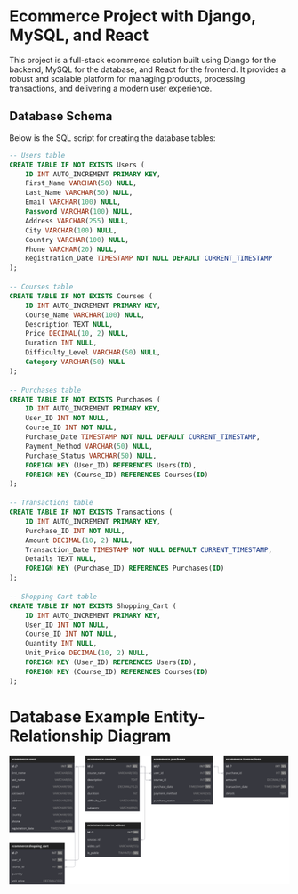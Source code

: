 # Ecommerce Project with Django, MySQL, and React

This project is a full-stack ecommerce solution built using Django for the backend, MySQL for the database, and React for the frontend. It provides a robust and scalable platform for managing products, processing transactions, and delivering a modern user experience.

## Database Schema

Below is the SQL script for creating the database tables:

```sql
-- Users table
CREATE TABLE IF NOT EXISTS Users (
    ID INT AUTO_INCREMENT PRIMARY KEY,
    First_Name VARCHAR(50) NULL,
    Last_Name VARCHAR(50) NULL,
    Email VARCHAR(100) NULL,
    Password VARCHAR(100) NULL,
    Address VARCHAR(255) NULL,
    City VARCHAR(100) NULL,
    Country VARCHAR(100) NULL,
    Phone VARCHAR(20) NULL,
    Registration_Date TIMESTAMP NOT NULL DEFAULT CURRENT_TIMESTAMP
);

-- Courses table
CREATE TABLE IF NOT EXISTS Courses (
    ID INT AUTO_INCREMENT PRIMARY KEY,
    Course_Name VARCHAR(100) NULL,
    Description TEXT NULL,
    Price DECIMAL(10, 2) NULL,
    Duration INT NULL,
    Difficulty_Level VARCHAR(50) NULL,
    Category VARCHAR(50) NULL
);

-- Purchases table
CREATE TABLE IF NOT EXISTS Purchases (
    ID INT AUTO_INCREMENT PRIMARY KEY,
    User_ID INT NOT NULL,
    Course_ID INT NOT NULL,
    Purchase_Date TIMESTAMP NOT NULL DEFAULT CURRENT_TIMESTAMP,
    Payment_Method VARCHAR(50) NULL,
    Purchase_Status VARCHAR(50) NULL,
    FOREIGN KEY (User_ID) REFERENCES Users(ID),
    FOREIGN KEY (Course_ID) REFERENCES Courses(ID)
);

-- Transactions table
CREATE TABLE IF NOT EXISTS Transactions (
    ID INT AUTO_INCREMENT PRIMARY KEY,
    Purchase_ID INT NOT NULL,
    Amount DECIMAL(10, 2) NULL,
    Transaction_Date TIMESTAMP NOT NULL DEFAULT CURRENT_TIMESTAMP,
    Details TEXT NULL,
    FOREIGN KEY (Purchase_ID) REFERENCES Purchases(ID)
);

-- Shopping Cart table
CREATE TABLE IF NOT EXISTS Shopping_Cart (
    ID INT AUTO_INCREMENT PRIMARY KEY,
    User_ID INT NOT NULL,
    Course_ID INT NOT NULL,
    Quantity INT NULL,
    Unit_Price DECIMAL(10, 2) NULL,
    FOREIGN KEY (User_ID) REFERENCES Users(ID),
    FOREIGN KEY (Course_ID) REFERENCES Courses(ID)
);

```
##
# Database Example Entity-Relationship Diagram
![Img](assets/TP-DDBB-II.svg)
